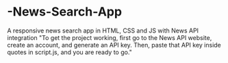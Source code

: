 # -News-Search-App
A responsive news search app in HTML, CSS and JS with News API integration
"To get the project working, first go to the News API website, create an account, and generate an API key. Then, paste that API key inside quotes in script.js, and you are ready to go."

